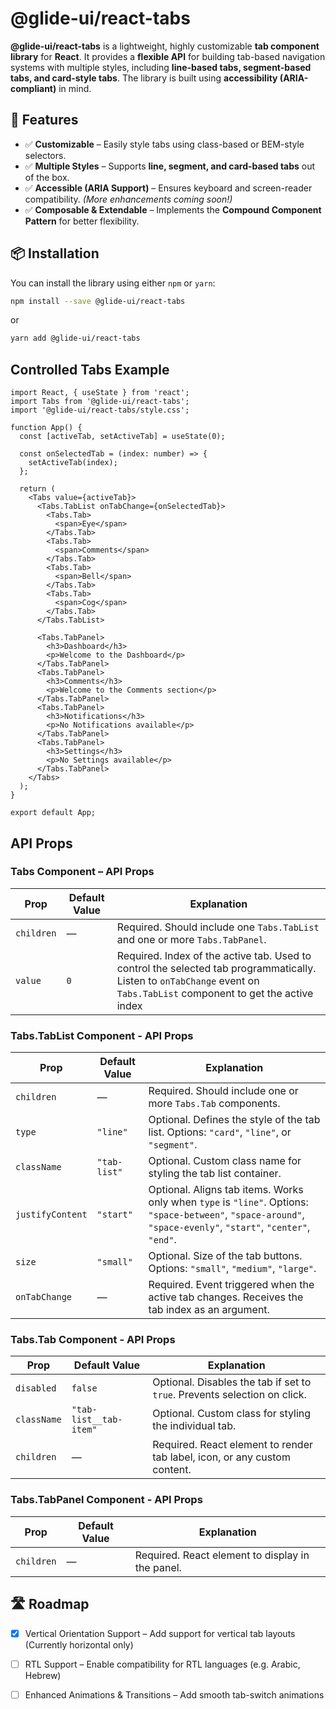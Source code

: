 # @glide-ui/react-tabs

**@glide-ui/react-tabs** is a lightweight, highly customizable **tab component library** for **React**. It provides a **flexible API** for building tab-based navigation systems with multiple styles, including **line-based tabs, segment-based tabs, and card-style tabs**. The library is built using **accessibility (ARIA-compliant)** in mind.

## 🚀 Features

- ✅ **Customizable** – Easily style tabs using class-based or BEM-style selectors.
- ✅ **Multiple Styles** – Supports **line, segment, and card-based tabs** out of the box.
- ✅ **Accessible (ARIA Support)** – Ensures keyboard and screen-reader compatibility. _(More enhancements coming soon!)_
- ✅ **Composable & Extendable** – Implements the **Compound Component Pattern** for better flexibility.

## 📦 Installation

You can install the library using either `npm` or `yarn`:

```bash
npm install --save @glide-ui/react-tabs
```

or

```bash
yarn add @glide-ui/react-tabs
```

## Controlled Tabs Example

```tsx
import React, { useState } from 'react';
import Tabs from '@glide-ui/react-tabs';
import '@glide-ui/react-tabs/style.css';

function App() {
  const [activeTab, setActiveTab] = useState(0);

  const onSelectedTab = (index: number) => {
    setActiveTab(index);
  };

  return (
    <Tabs value={activeTab}>
      <Tabs.TabList onTabChange={onSelectedTab}>
        <Tabs.Tab>
          <span>Eye</span>
        </Tabs.Tab>
        <Tabs.Tab>
          <span>Comments</span>
        </Tabs.Tab>
        <Tabs.Tab>
          <span>Bell</span>
        </Tabs.Tab>
        <Tabs.Tab>
          <span>Cog</span>
        </Tabs.Tab>
      </Tabs.TabList>

      <Tabs.TabPanel>
        <h3>Dashboard</h3>
        <p>Welcome to the Dashboard</p>
      </Tabs.TabPanel>
      <Tabs.TabPanel>
        <h3>Comments</h3>
        <p>Welcome to the Comments section</p>
      </Tabs.TabPanel>
      <Tabs.TabPanel>
        <h3>Notifications</h3>
        <p>No Notifications available</p>
      </Tabs.TabPanel>
      <Tabs.TabPanel>
        <h3>Settings</h3>
        <p>No Settings available</p>
      </Tabs.TabPanel>
    </Tabs>
  );
}

export default App;
```

## API Props

### Tabs Component – API Props

| Prop       | Default Value | Explanation                                                                                                                                                             |
| ---------- | ------------- | ----------------------------------------------------------------------------------------------------------------------------------------------------------------------- |
| `children` | —             | Required. Should include one `Tabs.TabList` and one or more `Tabs.TabPanel`.                                                                                            |
| `value`    | `0`           | Required. Index of the active tab. Used to control the selected tab programmatically. Listen to `onTabChange` event on `Tabs.TabList` component to get the active index |

### Tabs.TabList Component - API Props

| Prop             | Default Value | Explanation                                                                                                                                                     |
| ---------------- | ------------- | --------------------------------------------------------------------------------------------------------------------------------------------------------------- |
| `children`       | —             | Required. Should include one or more `Tabs.Tab` components.                                                                                                     |
| `type`           | `"line"`      | Optional. Defines the style of the tab list. Options: `"card"`, `"line"`, or `"segment"`.                                                                       |
| `className`      | `"tab-list"`  | Optional. Custom class name for styling the tab list container.                                                                                                 |
| `justifyContent` | `"start"`     | Optional. Aligns tab items. Works only when `type` is `"line"`. Options: `"space-between"`, `"space-around"`, `"space-evenly"`, `"start"`, `"center"`, `"end"`. |
| `size`           | `"small"`     | Optional. Size of the tab buttons. Options: `"small"`, `"medium"`, `"large"`.                                                                                   |
| `onTabChange`    | —             | Required. Event triggered when the active tab changes. Receives the tab index as an argument.                                                                   |

### Tabs.Tab Component - API Props

| Prop        | Default Value          | Explanation                                                               |
| ----------- | ---------------------- | ------------------------------------------------------------------------- |
| `disabled`  | `false`                | Optional. Disables the tab if set to `true`. Prevents selection on click. |
| `className` | `"tab-list__tab-item"` | Optional. Custom class for styling the individual tab.                    |
| `children`  | —                      | Required. React element to render tab label, icon, or any custom content. |

### Tabs.TabPanel Component - API Props

| Prop       | Default Value | Explanation                                      |
| ---------- | ------------- | ------------------------------------------------ |
| `children` | —             | Required. React element to display in the panel. |

## 🛣️ Roadmap

- [x] Vertical Orientation Support – Add support for vertical tab layouts (Currently horizontal only)

- [ ] RTL Support – Enable compatibility for RTL languages (e.g. Arabic, Hebrew)

- [ ] Enhanced Animations & Transitions – Add smooth tab-switch animations
